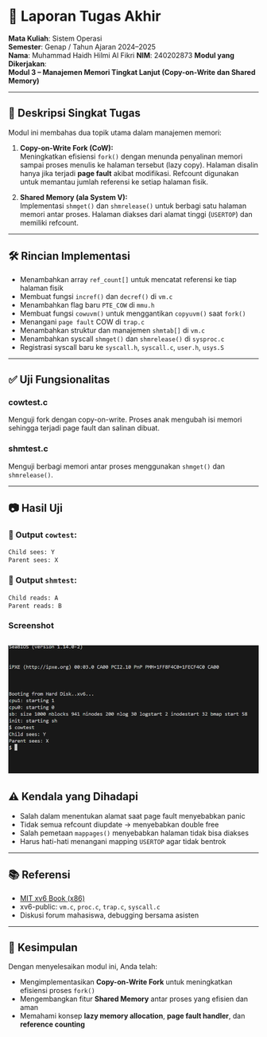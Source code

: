 # 📝 Laporan Tugas Akhir

**Mata Kuliah**: Sistem Operasi  
**Semester**: Genap / Tahun Ajaran 2024–2025  
**Nama**: Muhammad Haidh Hilmi Al Fikri 
**NIM**: 240202873 
**Modul yang Dikerjakan**:  
**Modul 3 – Manajemen Memori Tingkat Lanjut (Copy-on-Write dan Shared Memory)**

---

## 📌 Deskripsi Singkat Tugas

Modul ini membahas dua topik utama dalam manajemen memori:

1. **Copy-on-Write Fork (CoW):**  
   Meningkatkan efisiensi `fork()` dengan menunda penyalinan memori sampai proses menulis ke halaman tersebut (lazy copy). Halaman disalin hanya jika terjadi **page fault** akibat modifikasi. Refcount digunakan untuk memantau jumlah referensi ke setiap halaman fisik.

2. **Shared Memory (ala System V):**  
   Implementasi `shmget()` dan `shmrelease()` untuk berbagi satu halaman memori antar proses. Halaman diakses dari alamat tinggi (`USERTOP`) dan memiliki refcount.

---

## 🛠️ Rincian Implementasi

* Menambahkan array `ref_count[]` untuk mencatat referensi ke tiap halaman fisik
* Membuat fungsi `incref()` dan `decref()` di `vm.c`
* Menambahkan flag baru `PTE_COW` di `mmu.h`
* Membuat fungsi `cowuvm()` untuk menggantikan `copyuvm()` saat `fork()`
* Menangani `page fault` COW di `trap.c`
* Menambahkan struktur dan manajemen `shmtab[]` di `vm.c`
* Menambahkan syscall `shmget()` dan `shmrelease()` di `sysproc.c`
* Registrasi syscall baru ke `syscall.h`, `syscall.c`, `user.h`, `usys.S`

---

## ✅ Uji Fungsionalitas

### cowtest.c  
Menguji fork dengan copy-on-write. Proses anak mengubah isi memori sehingga terjadi page fault dan salinan dibuat.

### shmtest.c  
Menguji berbagi memori antar proses menggunakan `shmget()` dan `shmrelease()`.

---

## 📷 Hasil Uji

### 📍 Output `cowtest`:

```
Child sees: Y
Parent sees: X
```

### 📍 Output `shmtest`:

```
Child reads: A
Parent reads: B
```
### Screenshot

![hasil shmtest](./Screenshot/modul3a.png)
---

## ⚠️ Kendala yang Dihadapi

* Salah dalam menentukan alamat saat page fault menyebabkan panic
* Tidak semua refcount diupdate → menyebabkan double free
* Salah pemetaan `mappages()` menyebabkan halaman tidak bisa diakses
* Harus hati-hati menangani mapping `USERTOP` agar tidak bentrok

---

## 📚 Referensi

* [MIT xv6 Book (x86)](https://pdos.csail.mit.edu/6.828/2018/xv6/book-rev11.pdf)
* xv6-public: `vm.c`, `proc.c`, `trap.c`, `syscall.c`
* Diskusi forum mahasiswa, debugging bersama asisten

---

## 📝 Kesimpulan

Dengan menyelesaikan modul ini, Anda telah:

* Mengimplementasikan **Copy-on-Write Fork** untuk meningkatkan efisiensi proses `fork()`
* Mengembangkan fitur **Shared Memory** antar proses yang efisien dan aman
* Memahami konsep **lazy memory allocation**, **page fault handler**, dan **reference counting**
